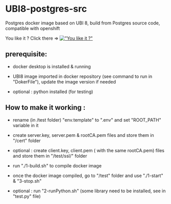 # UBI8-postgres-src

Postgres docker image based on UBI 8, build from Postgres source code, compatible with openshift

You like it ? Click there => [!["You like it ?"](https://www.buymeacoffee.com/assets/img/custom_images/orange_img.png)](https://www.buymeacoffee.com/sorriso)

## prerequisite:

- docker desktop is installed & running

- UBI8 image imported in docker repository (see command to run in "DokerFile"), update the image version if needed

- optional : python installed (for testing)

## How to make it working :

- rename (in /test folder) "env.template" to ".env" and set "ROOT_PATH" variable in it

- create server.key, server.pem & rootCA.pem files and store them in "/cert" folder

- optional : create client.key, client.pem ( with the same rootCA.pem) files and store them in "/test/ssl/" folder

- run "./1-build.sh" to compile docker image

- once the docker image compiled, go to "/test" folder and use "./1-start" & "3-stop.sh"

- optional : run "2-runPython.sh" (some library need to be installed, see in "test.py" file)

